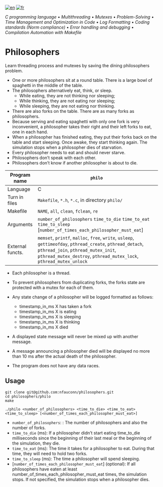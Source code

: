[![en](https://img.shields.io/badge/lang-en-pink.svg)](https://github.com/nfauconn/philosophers/blob/master/README.md)
[![fr](https://img.shields.io/badge/lang-fr-purple.svg)](https://github.com/nfauconn/philosophers/blob/master/README.fr.md)

*C programming language* • *Multithreading* • *Mutexes* • *Problem-Solving* • *Time Management and Optimization in Code* • *Log Formatting* • *Coding standards (Norm compliance)*  • *Error handling and debugging* • *Compilation Automation with Makefile*

# Philosophers

Learn threading process and mutexes by saving the dining philosophers problem.

- One or more philosophers sit at a round table. There is a large bowl of spaghetti in the middle of the table.
- The philosophers alternatively eat, think, or sleep.
  - While eating, they are not thinking nor sleeping;
  - While thinking, they are not eating nor sleeping;
  - While sleeping, they are not eating nor thinking.
- There are also forks on the table. There are as many forks as philosophers.
- Because serving and eating spaghetti with only one fork is very inconvenient, a philosopher takes their right and their left forks to eat, one in each hand.
- When a philosopher has finished eating, they put their forks back on the table and start sleeping. Once awake, they start thinking again. The simulation stops when a philosopher dies of starvation.
- Every philosopher needs to eat and should never starve.
- Philosophers don’t speak with each other.
- Philosophers don’t know if another philosopher is about to die.

Program name | `philo` 
--|--|
Language | C
Turn in files | `Makefile`, `*.h`, `*.c`, in directory `philo/` 
Makefile  | `NAME`, `all`, `clean`, `fclean`, `re` 
Arguments  | `number_of_philosophers` `time_to_die` `time_to_eat` `time_to_sleep` [`number_of_times_each_philosopher_must_eat`]
External functs. | `memset`, `printf`, `malloc`, `free`, `write`, `usleep`, `gettimeofday`, `pthread_create`, `pthread_detach`, `pthread_join`, `pthread_mutex_init`, `pthread_mutex_destroy`, `pthread_mutex_lock`, `pthread_mutex_unlock`

- Each philosopher is a thread.
- To prevent philosophers from duplicating forks, the forks state are protected with a mutex for each of them.

- Any state change of a philosopher will be logged formatted as follows:
	- timestamp_in_ms X has taken a fork
	- timestamp_in_ms X is eating
	- timestamp_in_ms X is sleeping
	- timestamp_in_ms X is thinking
	- timestamp_in_ms X died

- A displayed state message will never be mixed up with another message.

- A message announcing a philosopher died will be displayed no more than 10 ms after the actual death of the philosopher.

- The program does not have any data races.

## Usage

```shell
git clone git@github.com:nfauconn/philosophers.git
cd philosophers/philo
make
```

```shell
./philo <number_of_philosophers> <time_to_die> <time_to_eat> <time_to_sleep> [<number_of_times_each_philosopher_must_eat>]
```

- `number_of_philosophers`: : The number of philosophers and also the number of forks.
- `time_to_die` (ms): If a philosopher didn’t start eating time_to_die milliseconds since the beginning of their last meal or the beginning of the simulation, they die.
- `time_to_eat` (ms): The time it takes for a philosopher to eat.  During that time, they will need to hold two forks.
- `time_to_sleep` (ms): The time a philosopher will spend sleeping.
- [`number_of_times_each_philosopher_must_eat`] (optional): If all philosophers have eaten at least number_of_times_each_philosopher_must_eat times, the simulation stops. If not specified, the simulation stops when a philosopher dies.

